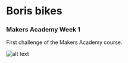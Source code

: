 # Boris bikes

### Makers Academy Week 1

First challenge of the Makers Academy course.

![alt text](http://i.telegraph.co.uk/multimedia/archive/01959/boris_1959144c.jpg)

####
